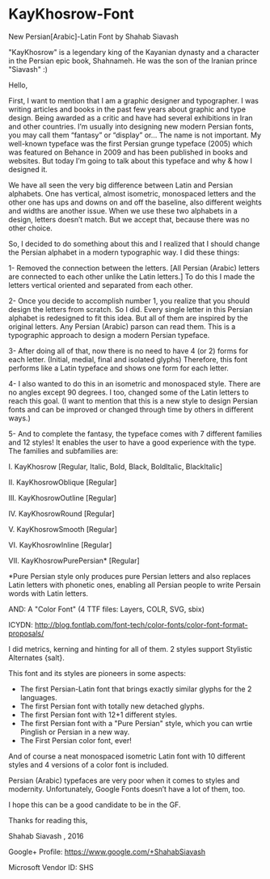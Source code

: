 # KayKhosrow-Font
New Persian[Arabic]-Latin Font by Shahab Siavash

"KayKhosrow" is a legendary king of the Kayanian dynasty and a character in the Persian epic book, Shahnameh. He was the son of the Iranian prince "Siavash" :)


Hello,

First, I want to mention that I am a graphic designer and typographer. I was writing articles and books in the past few years about graphic and type design. Being awarded as a critic and have had several exhibitions in Iran and other countries. I’m usually into designing new modern Persian fonts, you may call them “fantasy” or “display” or… The name is not important. My well-known typeface was the first Persian grunge typeface (2005) which was featured on Behance in 2009 and has been published in books and websites.
But today I’m going to talk about this typeface and why & how I designed it.

We have all seen the very big difference between Latin and Persian alphabets. One has vertical, almost isometric, monospaced letters and the other one has ups and downs on and off the baseline, also different weights and widths are another issue. When we use these two alphabets in a design, letters doesn’t match. But we accept that, because there was no other choice.

So, I decided to do something about this and I realized that I should change the Persian alphabet in a modern typographic way. I did these things:

1- Removed the connection between the letters. [All Persian (Arabic) letters are connected to each other unlike the Latin letters.] To do this I made the letters vertical oriented and separated from each other.

2- Once you decide to accomplish number 1, you realize that you should design the letters from scratch. So I did. Every single letter in this Persian alphabet is redesigned to fit this idea. But all of them are inspired by the original letters. Any Persian (Arabic) parson can read them. This is a typographic approach to design a modern Persian typeface.

3- After doing all of that, now there is no need to have 4 (or 2) forms for each letter. (Initial, medial, final and isolated glyphs) Therefore, this font performs like a Latin typeface and shows one form for each letter.

4- I also wanted to do this in an isometric and monospaced style. There are no angles except 90 degrees. I too, changed some of the Latin letters to reach this goal. (I want to mention that this is a new style to design Persian fonts and can be improved or changed through time by others in different ways.)

5- And to complete the fantasy, the typeface comes with 7 different families and 12 styles! It enables the user to have a good experience with the type. The families and subfamilies are:

I. KayKhosrow [Regular, Italic, Bold, Black, BoldItalic, BlackItalic]

II. KayKhosrowOblique [Regular]

III. KayKhosrowOutline [Regular]

IV. KayKhosrowRound [Regular]

V. KayKhosrowSmooth [Regular]

VI. KayKhosrowInline [Regular]

VII. KayKhosrowPurePersian* [Regular]

*Pure Persian style only produces pure Persian letters and also replaces Latin letters with phonetic ones, enabling all Persian people to write Persain words with Latin letters.

AND: A "Color Font" (4 TTF files: Layers, COLR, SVG, sbix)

ICYDN: http://blog.fontlab.com/font-tech/color-fonts/color-font-format-proposals/

I did metrics, kerning and hinting for all of them. 2 styles support Stylistic Alternates {salt}.

This font and its styles are pioneers in some aspects:

- The first Persian-Latin font that brings exactly similar glyphs for the 2 languages.
- The first Persian font with totally new detached glyphs. 
- The first Persian font with 12+1 different styles.
- The first Persian font with a "Pure Persian" style, which you can wrtie Pinglish or Persian in a new way.
- The First Persian color font, ever!

And of course a neat monospaced isometric Latin font with 10 different styles and 4 versions of a color font is included.

Persian (Arabic) typefaces are very poor when it comes to styles and modernity. Unfortunately, Google Fonts doesn’t have a lot of them, too.

I hope this can be a good candidate to be in the GF.

Thanks for reading this,

Shahab Siavash , 2016

Google+ Profile: 
https://www.google.com/+ShahabSiavash

Microsoft Vendor ID: SHS

